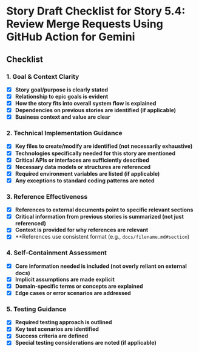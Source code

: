 # Story Draft Checklist for Story 5.4: Review Merge Requests Using GitHub Action for Gemini

## Checklist

### 1. Goal & Context Clarity

- [x] **Story goal/purpose is clearly stated**
- [x] **Relationship to epic goals is evident**
- [x] **How the story fits into overall system flow is explained**
- [x] **Dependencies on previous stories are identified (if applicable)**
- [x] **Business context and value are clear**

### 2. Technical Implementation Guidance

- [x] **Key files to create/modify are identified (not necessarily exhaustive)**
- [x] **Technologies specifically needed for this story are mentioned**
- [x] **Critical APIs or interfaces are sufficiently described**
- [x] **Necessary data models or structures are referenced**
- [x] **Required environment variables are listed (if applicable)**
- [x] **Any exceptions to standard coding patterns are noted**

### 3. Reference Effectiveness

- [x] **References to external documents point to specific relevant sections**
- [x] **Critical information from previous stories is summarized (not just referenced)**
- [x] **Context is provided for why references are relevant**
- [x] \*\*References use consistent format (e.g., `docs/filename.md#section`)

### 4. Self-Containment Assessment

- [x] **Core information needed is included (not overly reliant on external docs)**
- [x] **Implicit assumptions are made explicit**
- [x] **Domain-specific terms or concepts are explained**
- [x] **Edge cases or error scenarios are addressed**

### 5. Testing Guidance

- [x] **Required testing approach is outlined**
- [x] **Key test scenarios are identified**
- [x] **Success criteria are defined**
- [x] **Special testing considerations are noted (if applicable)**
